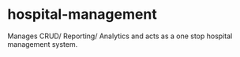 # hospital-management
Manages CRUD/ Reporting/ Analytics and acts as a one stop hospital management system.
